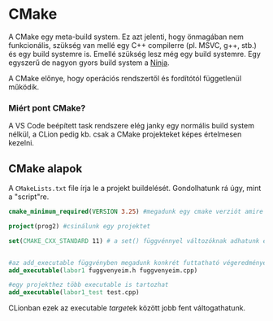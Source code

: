 # CMake

A CMake egy meta-build system. Ez azt jelenti, hogy önmagában nem funkcionális, szükség van mellé egy C++ compilerre (pl. MSVC, g++, stb.) és egy build systemre is. Emellé szükség lesz még egy build systemre. Egy egyszerű de nagyon gyors build system a [Ninja](https://github.com/ninja-build/ninja/releases).

A CMake előnye, hogy operációs rendszertől és fordítótól függetlenül működik.

### Miért pont CMake?

A VS Code beépített task rendszere elég janky egy normális build system nélkül, a CLion pedig kb. csak a CMake projekteket képes értelmesen kezelni.

## CMake alapok

A `CMakeLists.txt` file írja le a projekt buildelését. Gondolhatunk rá úgy, mint a "script"re.

```cmake
cmake_minimum_required(VERSION 3.25) #megadunk egy cmake verziót amire minimum szükség lesz

project(prog2) #csinálunk egy projektet

set(CMAKE_CXX_STANDARD 11) # a set() függvénnyel változóknak adhatunk értéket.


#az add_executable függvényben megadunk konkrét futtatható végeredményeket, mellette felsoroljuk a hozzá tartozó forrásfájlokat
add_executable(labor1 fuggvenyeim.h fuggvenyeim.cpp)

#egy projekthez több executable is tartozhat
add_executable(labor1_test test.cpp)
```

CLionban ezek az executable *target*ek között jobb fent váltogathatunk.
